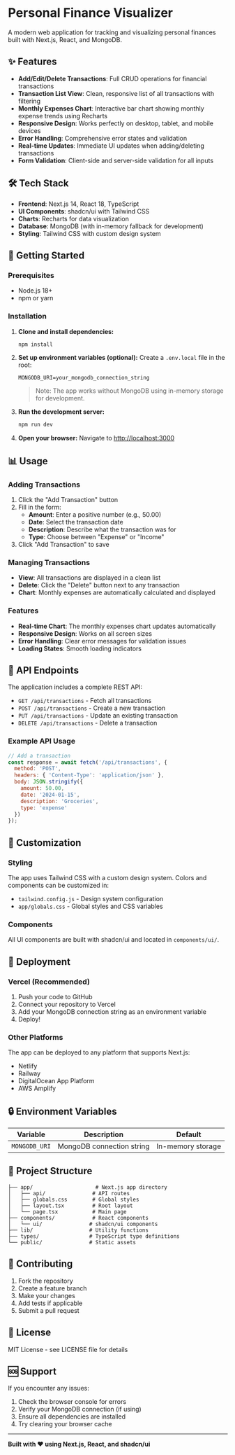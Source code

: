 # Personal Finance Visualizer

A modern web application for tracking and visualizing personal finances built with Next.js, React, and MongoDB.

## ✨ Features

- **Add/Edit/Delete Transactions**: Full CRUD operations for financial transactions
- **Transaction List View**: Clean, responsive list of all transactions with filtering
- **Monthly Expenses Chart**: Interactive bar chart showing monthly expense trends using Recharts
- **Responsive Design**: Works perfectly on desktop, tablet, and mobile devices
- **Error Handling**: Comprehensive error states and validation
- **Real-time Updates**: Immediate UI updates when adding/deleting transactions
- **Form Validation**: Client-side and server-side validation for all inputs

## 🛠️ Tech Stack

- **Frontend**: Next.js 14, React 18, TypeScript
- **UI Components**: shadcn/ui with Tailwind CSS
- **Charts**: Recharts for data visualization
- **Database**: MongoDB (with in-memory fallback for development)
- **Styling**: Tailwind CSS with custom design system

## 🚀 Getting Started

### Prerequisites
- Node.js 18+ 
- npm or yarn

### Installation

1. **Clone and install dependencies:**
   ```bash
   npm install
   ```

2. **Set up environment variables (optional):**
   Create a `.env.local` file in the root:
   ```env
   MONGODB_URI=your_mongodb_connection_string
   ```
   > Note: The app works without MongoDB using in-memory storage for development.

3. **Run the development server:**
   ```bash
   npm run dev
   ```

4. **Open your browser:**
   Navigate to [http://localhost:3000](http://localhost:3000)

## 📊 Usage

### Adding Transactions
1. Click the "Add Transaction" button
2. Fill in the form:
   - **Amount**: Enter a positive number (e.g., 50.00)
   - **Date**: Select the transaction date
   - **Description**: Describe what the transaction was for
   - **Type**: Choose between "Expense" or "Income"
3. Click "Add Transaction" to save

### Managing Transactions
- **View**: All transactions are displayed in a clean list
- **Delete**: Click the "Delete" button next to any transaction
- **Chart**: Monthly expenses are automatically calculated and displayed

### Features
- **Real-time Chart**: The monthly expenses chart updates automatically
- **Responsive Design**: Works on all screen sizes
- **Error Handling**: Clear error messages for validation issues
- **Loading States**: Smooth loading indicators

## 🔧 API Endpoints

The application includes a complete REST API:

- `GET /api/transactions` - Fetch all transactions
- `POST /api/transactions` - Create a new transaction
- `PUT /api/transactions` - Update an existing transaction
- `DELETE /api/transactions` - Delete a transaction

### Example API Usage

```javascript
// Add a transaction
const response = await fetch('/api/transactions', {
  method: 'POST',
  headers: { 'Content-Type': 'application/json' },
  body: JSON.stringify({
    amount: 50.00,
    date: '2024-01-15',
    description: 'Groceries',
    type: 'expense'
  })
});
```

## 🎨 Customization

### Styling
The app uses Tailwind CSS with a custom design system. Colors and components can be customized in:
- `tailwind.config.js` - Design system configuration
- `app/globals.css` - Global styles and CSS variables

### Components
All UI components are built with shadcn/ui and located in `components/ui/`.

## 🚀 Deployment

### Vercel (Recommended)
1. Push your code to GitHub
2. Connect your repository to Vercel
3. Add your MongoDB connection string as an environment variable
4. Deploy!

### Other Platforms
The app can be deployed to any platform that supports Next.js:
- Netlify
- Railway
- DigitalOcean App Platform
- AWS Amplify

## 🔒 Environment Variables

| Variable | Description | Default |
|----------|-------------|---------|
| `MONGODB_URI` | MongoDB connection string | In-memory storage |

## 📁 Project Structure

```
├── app/                    # Next.js app directory
│   ├── api/               # API routes
│   ├── globals.css        # Global styles
│   ├── layout.tsx         # Root layout
│   └── page.tsx           # Main page
├── components/            # React components
│   └── ui/               # shadcn/ui components
├── lib/                  # Utility functions
├── types/                # TypeScript type definitions
└── public/               # Static assets
```

## 🤝 Contributing

1. Fork the repository
2. Create a feature branch
3. Make your changes
4. Add tests if applicable
5. Submit a pull request

## 📄 License

MIT License - see LICENSE file for details

## 🆘 Support

If you encounter any issues:
1. Check the browser console for errors
2. Verify your MongoDB connection (if using)
3. Ensure all dependencies are installed
4. Try clearing your browser cache

---

**Built with ❤️ using Next.js, React, and shadcn/ui**
